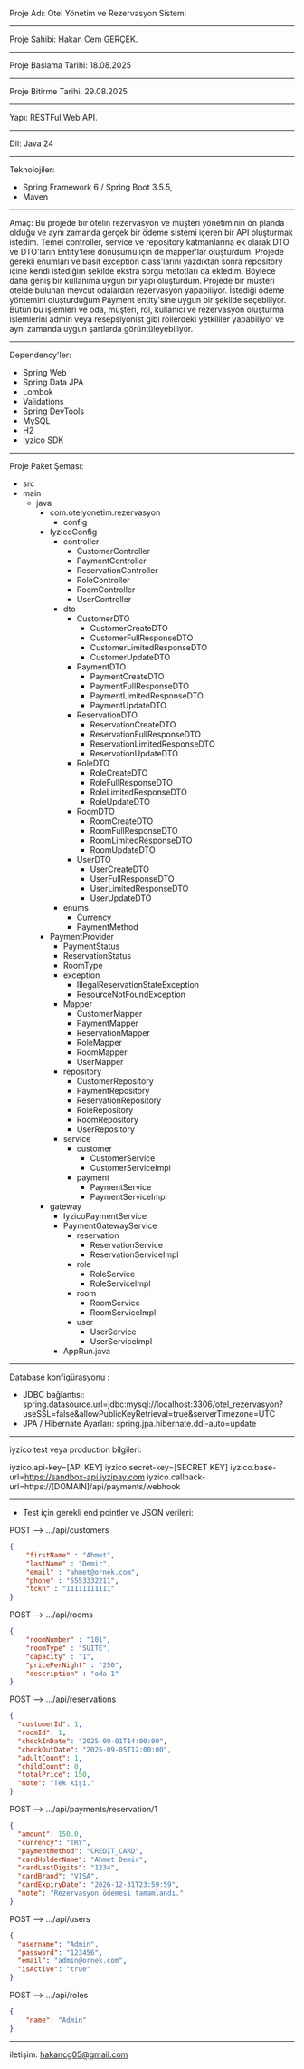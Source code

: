 Proje Adı: Otel Yönetim ve Rezervasyon Sistemi
___________________________________________________________________________________
Proje Sahibi: Hakan Cem GERÇEK.
___________________________________________________________________________________
Proje Başlama Tarihi: 18.08.2025
___________________________________________________________________________________
Proje Bitirme Tarihi: 29.08.2025
___________________________________________________________________________________
Yapı: RESTFul Web API.
___________________________________________________________________________________
Dil: Java 24
___________________________________________________________________________________
Teknolojiler: 
  + Spring Framework 6 / Spring Boot 3.5.5, 
  + Maven
___________________________________________________________________________________
Amaç: Bu projede bir otelin rezervasyon ve müşteri yönetiminin ön planda olduğu ve aynı zamanda gerçek bir ödeme sistemi içeren bir API oluşturmak istedim. Temel controller, service ve repository katmanlarına ek olarak DTO ve DTO'ların Entity'lere dönüşümü için de mapper'lar oluşturdum. Projede gerekli enumları ve basit exception class'larını yazdıktan sonra repository içine kendi istediğim şekilde ekstra sorgu metotları da ekledim. Böylece daha geniş bir kullanıma uygun bir yapı oluşturdum. Projede bir müşteri otelde bulunan mevcut odalardan rezervasyon yapabiliyor. İstediği ödeme yöntemini oluşturduğum Payment entity'sine uygun bir şekilde seçebiliyor. Bütün bu işlemleri ve oda, müşteri, rol, kullanıcı ve rezervasyon oluşturma işlemlerini admin veya resepsiyonist gibi rollerdeki yetkililer yapabiliyor ve aynı zamanda uygun şartlarda görüntüleyebiliyor.
___________________________________________________________________________________
Dependency'ler: 
  + Spring Web
  + Spring Data JPA
  + Lombok
  + Validations
  + Spring DevTools
  + MySQL
  + H2
  + Iyzico SDK
___________________________________________________________________________________
Proje Paket Şeması:
+ src
+ main
  + java
    + com.otelyonetim.rezervasyon
      + config
	- IyzicoConfig
      + controller
        - CustomerController
        - PaymentController
        - ReservationController
        - RoleController
        - RoomController
        - UserController
      + dto
        + CustomerDTO
          - CustomerCreateDTO
          - CustomerFullResponseDTO
          - CustomerLimitedResponseDTO
          - CustomerUpdateDTO
        + PaymentDTO
          - PaymentCreateDTO
          - PaymentFullResponseDTO
          - PaymentLimitedResponseDTO
          - PaymentUpdateDTO
        + ReservationDTO
          - ReservationCreateDTO
          - ReservationFullResponseDTO
          - ReservationLimitedResponseDTO
          - ReservationUpdateDTO
        + RoleDTO
          - RoleCreateDTO
          - RoleFullResponseDTO
          - RoleLimitedResponseDTO
          - RoleUpdateDTO
        + RoomDTO
          - RoomCreateDTO
          - RoomFullResponseDTO
          - RoomLimitedResponseDTO
          - RoomUpdateDTO
        + UserDTO
          - UserCreateDTO
          - UserFullResponseDTO
          - UserLimitedResponseDTO
          - UserUpdateDTO
      + enums
        - Currency
        - PaymentMethod
	- PaymentProvider
        - PaymentStatus
        - ReservationStatus
        - RoomType
      + exception
        - IllegalReservationStateException
        - ResourceNotFoundException
      + Mapper
        - CustomerMapper
        - PaymentMapper
        - ReservationMapper
        - RoleMapper
        - RoomMapper
        - UserMapper
      + repository
        - CustomerRepository
        - PaymentRepository
        - ReservationRepository
        - RoleRepository
        - RoomRepository
        - UserRepository
      + service
        + customer
          - CustomerService
          - CustomerServiceImpl
        + payment
          - PaymentService
          - PaymentServiceImpl
	+ gateway
	  - IyzicoPaymentService
	  - PaymentGatewayService
        + reservation
          - ReservationService
          - ReservationServiceImpl
        + role
          - RoleService
          - RoleServiceImpl
        + room
          - RoomService
          - RoomServiceImpl
        + user
          - UserService
          - UserServiceImpl
      - AppRun.java
______________________________________________________________________________________________________________________________________________________________________
Database konfigürasyonu :
  - JDBC bağlantısı: spring.datasource.url=jdbc:mysql://localhost:3306/otel_rezervasyon?useSSL=false&allowPublicKeyRetrieval=true&serverTimezone=UTC
  - JPA / Hibernate Ayarları: spring.jpa.hibernate.ddl-auto=update
______________________________________________________________________________________________________________________________________________________________________
iyzico test veya production bilgileri:

iyzico.api-key=[API KEY]
iyzico.secret-key=[SECRET KEY]
iyzico.base-url=https://sandbox-api.iyzipay.com
iyzico.callback-url=https://[DOMAIN]/api/payments/webhook
______________________________________________________________________________________________________________________________________________________________________
+ Test için gerekli end pointler ve JSON verileri:

POST --> .../api/customers

```json
{
    "firstName" : "Ahmet",
    "lastName" : "Demir",
    "email" : "ahmet@ornek.com",
    "phone" : "5553332211",
    "tckn" : "11111111111"
}
```


POST --> .../api/rooms

```json
{
    "roomNumber" : "101",
    "roomType" : "SUITE",
    "capacity" : "1",
    "pricePerNight" : "250",
    "description" : "oda 1"
}
```

POST --> .../api/reservations

```json
{
  "customerId": 1,
  "roomId": 1,
  "checkInDate": "2025-09-01T14:00:00",
  "checkOutDate": "2025-09-05T12:00:00",
  "adultCount": 1,
  "childCount": 0,
  "totalPrice": 150,
  "note": "Tek kişi."
}
```

POST --> .../api/payments/reservation/1

```json
{
  "amount": 150.0,
  "currency": "TRY",
  "paymentMethod": "CREDIT_CARD",
  "cardHolderName": "Ahmet Demir",
  "cardLastDigits": "1234",
  "cardBrand": "VISA",
  "cardExpiryDate": "2026-12-31T23:59:59",
  "note": "Rezervasyon ödemesi tamamlandı."
}
```

POST --> .../api/users
```json
{
  "username": "Admin",
  "password": "123456",
  "email": "admin@ornek.com",
  "isActive": "true"
}
```

POST --> .../api/roles

```json
{
    "name": "Admin"
}
```

______________________________________________________________________________________________________________________________________________________________________
iletişim: hakancg05@gmail.com
